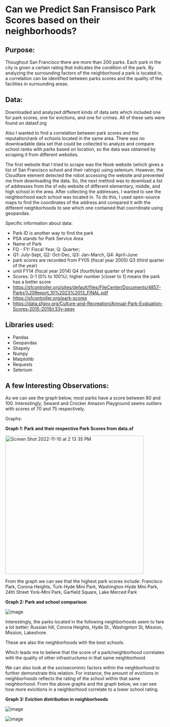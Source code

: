 # Can we Predict San Fransisco Park Scores based on their neighborhoods?


## Purpose:

Thoughout San Francisco there are more than 200 parks. Each park in the city is given a certain rating that indicates the condition of the park. By analyzing the surrounding factors of the neighborhood a park is located in, a correlation can be identified between parks scores and the quality of the facilities in surrounding areas.

## Data:
Downloaded and analyzed different kinds of data sets which included one for park scores, one for evictions, and one for crimes. All of these sets were found on datasf.org

Also I wanted to find a correlation between park scores and the reputation/rank of schools located in the same area. There was no downloadable data set that could be collected to analyze and compare school ranks with parks based on location, so the data was obtained by scraping it from different websites.

The first website that I tried to scrape was the Nook website (which gives a list of San Francisco school and their ratings) using selenium. However, the Cloudfare element detected the robot accessing the website and prevented me from downloading the data. So, the next method was to download a list of addresses from the sf edu website of different elementary, middle, and high school in the area. After collecting the addresses, I wanted to see the neighborhood each school was located in. To do this, I used open-source maps to find the coordinates of the address and compared it with the different neighborhoods to see which one contained that coorrdinate using geopandas.

Specific information about data:
- Park ID is another way to find the park
- PSA stands for Park Service Area
- Name of Park
- FQ - FY: Fiscal Year, Q: Quarter; 
- Q1: July-Sept, Q2: Oct-Dec, Q3: Jan-March, Q4: April-June
- park scores are recorded from FY05 (fiscal year 2005) Q3 (third quarter of the year) 
- until FY14 (fiscal year 2014) Q4 (fourth/last quarter of the year)
- Scores: 0-1 (0% to 100%); higher number [closer to 1] means the park has a better score
- https://sfcontroller.org/sites/default/files/FileCenter/Documents/4857-Parks%20Report_10%2023%2013_FINAL.pdf 
- https://sfcontroller.org/park-scores
- https://data.sfgov.org/Culture-and-Recreation/Annual-Park-Evaluation-Scores-2015-2019/r33y-seqv


## Libraries used:
- Pandas
- Geopandas
- Shapely
- Numpy
- Matplotlib
- Requests
- Selenium

## A few Interesting Observations:

As we can see the graph below, most parks have a score between 80 and 100. Interestingly, Seward and Crocker Amazon Playground seems outliers with scores of 70 and 75 respectively.


Graphs:

**Graph 1: Park and their respective Park Scores from data.sf**

<img width="434" alt="Screen Shot 2022-11-10 at 2 13 35 PM" src="https://user-images.githubusercontent.com/90660851/201217102-6c0cd224-de1d-4bc2-bd86-d24d6a606940.png">


From the graph we can see that the highest park scores include: 
Francisco Park, Corona Heights, Turk-Hyde Mini Park, Washington-Hyde Mini Park, 24th Street York-Mini Park, Garfield Square, Lake Merced Park


**Graph 2: Park and school comparison**

![image](https://user-images.githubusercontent.com/90660851/210447509-f0b43c1a-7be1-4961-86c8-31a945124d22.png)




Interestingly, the parks located in the following neighborhoods seem to fare a lot better: Russian hill, Corona Heights, Hyde St., Washignton St, Mission, Mission, Lakeshore.

These are also the neighborhoods with the best schools.


Which leads me to believe that the score of a park/neighborhood correlates with the quality of other infrastructures in that same neighborhood.

We can also look at the socioeconimic factors within the neighborhood to further demonstrate this relation. For instance, the amount of evictions in neighborhoods reflects the rating of the school within that same neighborhood. From the above graphs and the graph below, we can see how more evicitions in a neighborhood correlate to a lower school rating. 

**Graph 3: Eviction distribution in neighborhoods**

![image](https://user-images.githubusercontent.com/90660851/210008943-bc9811f4-dc8c-484b-842a-bb9e6747e10f.png)

![image](https://user-images.githubusercontent.com/90660851/210446064-a3989745-9244-4d39-aaba-8806f4d024a1.png)



